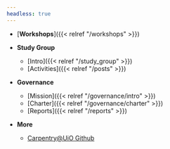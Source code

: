 ```yaml
---
headless: true
---
```


- [**Workshops**]({{< relref "/workshops" >}})


- **Study Group**
  - [Intro]({{< relref "/study_group" >}})
  - [Activities]({{< relref "/posts" >}})


- **Governance**
  - [Mission]({{< relref "/governance/intro" >}})
  - [Charter]({{< relref "/governance/charter" >}})
  - [Reports]({{< relref "/reports" >}})

- **More** 
  - [Carpentry@UiO Github](https://github.com/uio-carpentry/)
